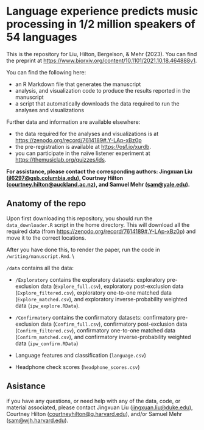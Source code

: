 # Language experience predicts music processing in 1/2 million speakers of 54 languages

This is the repository for Liu, Hilton, Bergelson, & Mehr (2023). You can find the preprint at https://www.biorxiv.org/content/10.1101/2021.10.18.464888v1.

You can find the following here:
- an R Markdown file that generates the manuscript
- analysis, and visualization code to produce the results reported in the manuscript
- a script that automatically downloads the data required to run the analyses and visualizations

Further data and information are available elsewhere: 
- the data required for the analyses and visualizations is at https://zenodo.org/record/7614189#.Y-LAp-xBz0p
- the pre-registration is available at https://osf.io/xurdb.
- you can participate in the naïve listener experiment at <https://themusiclab.org/quizzes/ids>.

**For assistance, please contact the corresponding authors: Jingxuan Liu (jl6297@gsb.columbia.edu), Courtney Hilton (courtney.hilton@auckland.ac.nz), and Samuel Mehr (sam@yale.edu).**

## Anatomy of the repo

Upon first downloading this repository, you should run the `data_downloader.R` script in the home directory. This will download all the required data (from https://zenodo.org/record/7614189#.Y-LAp-xBz0p) and move it to the correct locations.

After you have done this, to render the paper, run the code in `/writing/manuscript.Rmd`.
\

`/data` contains all the data: 

- `/Exploratory` contains the exploratory datasets: exploratory pre-exclusion data (`Explore_full.csv`), exploratory post-exclusion data (`Explore_filtered.csv`), exploratory one-to-one matched data (`Explore_matched.csv`), and exploratory inverse-probability weighted data (`ipw_explore.RData`). 

- `/Confirmatory` contains the confirmatory datasets: confirmatory pre-exclusion data (`Confirm_full.csv`), confirmatory post-exclusion data (`Confirm_filtered.csv`), confirmatory one-to-one matched data (`Confirm_matched.csv`), and confirmatory inverse-probability weighted data (`ipw_confirm.RData`)
- Language features and classification (`language.csv`)
- Headphone check scores (`headphone_scores.csv`)

## Asistance

if you have any questions, or need help with any of the data, code, or material associated, please contact Jingxuan Liu (jingxuan.liu@duke.edu), Courtney Hilton (courtneyhilton@g.harvard.edu), and/or Samuel Mehr (sam@wjh.harvard.edu).
